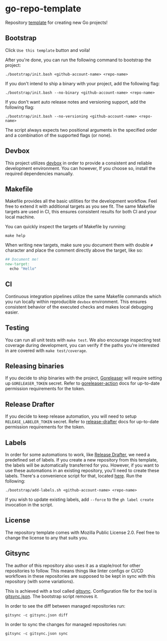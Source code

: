 # go-repo-template

Repository [template](https://docs.github.com/en/repositories/creating-and-managing-repositories/creating-a-repository-from-a-template)
for creating new Go projects!

## Bootstrap

Click `Use this template` button and voila!

After you're done, you can run the following command to bootstrap the project:

```shell
./bootstrap/init.bash <github-account-name> <repo-name>
```

If you don't intend to ship a binary with your project,
add the following flag:

```shell
./bootstrap/init.bash --no-binary <github-account-name> <repo-name>
```

If you don't want auto release notes and versioning support,
add the following flag:

```shell
./bootstrap/init.bash --no-versioning <github-account-name> <repo-name>
```

The script always expects two positional arguments in the specified order and
a combination of the supported flags (or none).

## Devbox

This project utilizes [devbox](https://github.com/jetify-com/devbox) in order
to provide a consistent and reliable development environment.
You can however, If you choose so, install the required dependencies manually.

## Makefile

Makefile provides all the basic utilities for the development workflow.
Feel free to extend it with additional targets as you see fit.
The same Makefile targets are used in CI, this ensures consistent results
for both CI and your local machine.

You can quickly inspect the targets of Makefile by running:

```shell
make help
```

When writing new targets, make sure you document them with double `#` character
and place the comment directly above the target, like so:

```makefile
## Document me!
new-target:
  echo "Hello"
```

## CI

Continuous integration pipelines utilize the same Makefile commands which
you run locally within reproducible `devbox` environment.
This ensures consistent behavior of the executed checks
and makes local debugging easier.

## Testing

You can run all unit tests with `make test`.
We also encourage inspecting test coverage during development, you can verify
if the paths you're interested in are covered with `make test/coverage`.

## Releasing binaries

If you decide to ship binaries with the project,
[Goreleaser](https://goreleaser.com/) will require setting up
`GORELEASER_TOKEN` secret.
Refer to [goreleaser-action](https://github.com/goreleaser/goreleaser-action)
docs for up-to-date permission requirements for the token.

## Release Drafter

If you decide to keep release automation, you will need to setup
`RELEASE_LABELER_TOKEN` secret.
Refer to [release-drafter](https://github.com/release-drafter/release-drafter?tab=readme-ov-file#usage)
docs for up-to-date permission requirements for the token.

## Labels

In order for some automations to work, like
[Release Drafter](https://github.com/release-drafter/release-drafter),
we need a predefined set of labels.
If you create a new repository from this template, the labels will be
automatically transferred for you.
However, if you want to use these automations in an existing repository,
you'll need to create these labels.
There's a convenience script for that,
located [here](./bootstrap/add-labels.sh).
Run the following:

```shell
./bootstrap/add-labels.sh <github-account-name> <repo-name>
```

If you wish to update existing labels, add `--force` to the `gh label create`
invocation in the script.

## License

The repository template comes with Mozilla Public License 2.0.
Feel free to change the license to any that suits you.

## Gitsync

The author of this repository also uses it as a staple/root
for other repositories to follow.
This means things like linter configs or CI/CD workflows in these repositories
are supposed to be kept in sync with this repository (with some variations).

This is achieved with a tool called [gitsync](https://github.com/nieomylnieja/gitsync).
Configuration file for the tool is [gitsync.json](./gitsync.json).
The bootstrap script removes it.

In order to see the diff between managed repositories run:

```shell
gitsync -c gitsync.json diff
```

In order to sync the changes for managed repositories run:

```shell
gitsync -c gitsync.json sync
```
